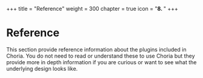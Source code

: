 +++
title = "Reference"
weight = 300
chapter = true
icon = "<b>8. </b>"
+++

# Reference

This section provide reference information about the plugins included in Choria.  You do not need to read or understand these to use Choria but they provide more in depth information if you are curious or want to see what the underlying design looks like.
